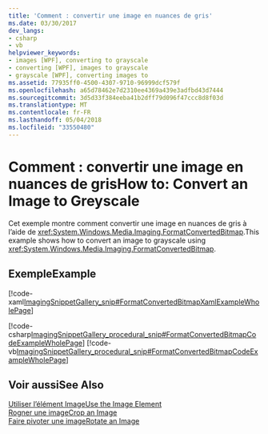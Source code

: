 ```yaml
---
title: 'Comment : convertir une image en nuances de gris'
ms.date: 03/30/2017
dev_langs:
- csharp
- vb
helpviewer_keywords:
- images [WPF], converting to grayscale
- converting [WPF], images to grayscale
- grayscale [WPF], converting images to
ms.assetid: 77935ff0-4500-4307-9710-96999dcf579f
ms.openlocfilehash: a65d78462e7d2310ee4369a439e3adfbd43d7444
ms.sourcegitcommit: 3d5d33f384eeba41b2dff79d096f47ccc8d8f03d
ms.translationtype: MT
ms.contentlocale: fr-FR
ms.lasthandoff: 05/04/2018
ms.locfileid: "33550480"
---
```

# <a name="how-to-convert-an-image-to-greyscale"></a><span data-ttu-id="3de1a-102">Comment : convertir une image en nuances de gris</span><span class="sxs-lookup"><span data-stu-id="3de1a-102">How to: Convert an Image to Greyscale</span></span>
<span data-ttu-id="3de1a-103">Cet exemple montre comment convertir une image en nuances de gris à l’aide de <xref:System.Windows.Media.Imaging.FormatConvertedBitmap>.</span><span class="sxs-lookup"><span data-stu-id="3de1a-103">This example shows how to convert an image to grayscale using <xref:System.Windows.Media.Imaging.FormatConvertedBitmap>.</span></span>  
  
## <a name="example"></a><span data-ttu-id="3de1a-104">Exemple</span><span class="sxs-lookup"><span data-stu-id="3de1a-104">Example</span></span>  
 [!code-xaml[ImagingSnippetGallery_snip#FormatConvertedBitmapXamlExampleWholePage](../../../../samples/snippets/csharp/VS_Snippets_Wpf/ImagingSnippetGallery_snip/CS/FormatConvertedBitmapExample.xaml#formatconvertedbitmapxamlexamplewholepage)]  
  
 [!code-csharp[ImagingSnippetGallery_procedural_snip#FormatConvertedBitmapCodeExampleWholePage](../../../../samples/snippets/csharp/VS_Snippets_Wpf/ImagingSnippetGallery_procedural_snip/CSharp/FormatConvertedBitmapExample.cs#formatconvertedbitmapcodeexamplewholepage)]
 [!code-vb[ImagingSnippetGallery_procedural_snip#FormatConvertedBitmapCodeExampleWholePage](../../../../samples/snippets/visualbasic/VS_Snippets_Wpf/ImagingSnippetGallery_procedural_snip/VB/FormatConvertedBitmapExample.vb#formatconvertedbitmapcodeexamplewholepage)]  
  
## <a name="see-also"></a><span data-ttu-id="3de1a-105">Voir aussi</span><span class="sxs-lookup"><span data-stu-id="3de1a-105">See Also</span></span>  
 [<span data-ttu-id="3de1a-106">Utiliser l’élément Image</span><span class="sxs-lookup"><span data-stu-id="3de1a-106">Use the Image Element</span></span>](../../../../docs/framework/wpf/controls/how-to-use-the-image-element.md)  
 [<span data-ttu-id="3de1a-107">Rogner une image</span><span class="sxs-lookup"><span data-stu-id="3de1a-107">Crop an Image</span></span>](../../../../docs/framework/wpf/controls/how-to-crop-an-image.md)  
 [<span data-ttu-id="3de1a-108">Faire pivoter une image</span><span class="sxs-lookup"><span data-stu-id="3de1a-108">Rotate an Image</span></span>](../../../../docs/framework/wpf/controls/how-to-rotate-an-image.md)
